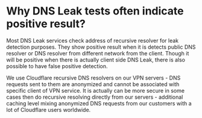 # Why DNS Leak tests often indicate positive result?

Most DNS Leak services check address of recursive resolver for leak detection purposes. They show positive result when it is detects public DNS resolver or DNS resolver from different network from the client. Though it will be positive when there is actually client side DNS Leak, there is also possible to have false positive detection. 

We use Cloudflare recursive DNS resolvers on our VPN servers - DNS requests sent to them are anonymized and cannot be associated with specific client of VPN service. It is actually can be more secure in some cases then do recursive resolving directly from our servers - additional caching level mixing anonymized DNS requests from our customers with a lot of Cloudflare users worldwide.

